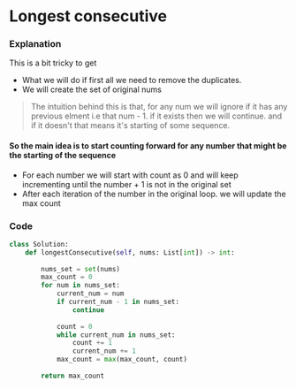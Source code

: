 # Longest consecutive

### Explanation
This is a bit tricky to get
- What we will do if first all we need to remove the duplicates.
- We will create the set of original nums

> The intuition behind this is that, for any num we will ignore if it has any previous elment i.e that num - 1. if it exists then we will continue. and if it doesn't that means it's starting of some sequence. 

#### So the main idea is to start counting forward for any number that might be the starting of the sequence

- For each number we will start with count as 0 and will keep incrementing until the number + 1 is not in the original set
- After each iteration of the number in the original loop. we will update the max count


### Code
```python
class Solution:
    def longestConsecutive(self, nums: List[int]) -> int:
        
        nums_set = set(nums)
        max_count = 0
        for num in nums_set:
            current_num = num
            if current_num - 1 in nums_set:
                continue
            
            count = 0
            while current_num in nums_set:
                count += 1
                current_num += 1
            max_count = max(max_count, count)
        
        return max_count
```